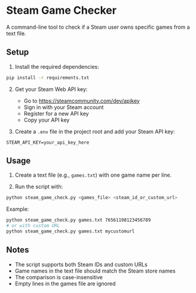 # Steam Game Checker

A command-line tool to check if a Steam user owns specific games from a text file.

## Setup

1. Install the required dependencies:
```bash
pip install -r requirements.txt
```

2. Get your Steam Web API key:
   - Go to https://steamcommunity.com/dev/apikey
   - Sign in with your Steam account
   - Register for a new API key
   - Copy your API key

3. Create a `.env` file in the project root and add your Steam API key:
```
STEAM_API_KEY=your_api_key_here
```

## Usage

1. Create a text file (e.g., `games.txt`) with one game name per line.

2. Run the script with:
```bash
python steam_game_check.py <games_file> <steam_id_or_custom_url>
```

Example:
```bash
python steam_game_check.py games.txt 76561198123456789
# or with custom URL
python steam_game_check.py games.txt mycustomurl
```

## Notes

- The script supports both Steam IDs and custom URLs
- Game names in the text file should match the Steam store names
- The comparison is case-insensitive
- Empty lines in the games file are ignored 